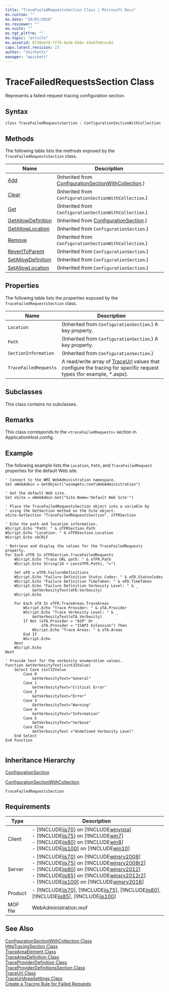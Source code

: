 ```yaml
---
title: "TraceFailedRequestsSection Class | Microsoft Docs"
ms.custom: ""
ms.date: "10/07/2016"
ms.reviewer: ""
ms.suite: ""
ms.tgt_pltfrm: ""
ms.topic: "article"
ms.assetid: 6730e6f8-fff8-8e3b-b50c-42e67b9cec62
caps.latest.revision: 23
author: "shirhatti"
manager: "wpickett"
---
```

# TraceFailedRequestsSection Class
Represents a failed-request tracing configuration section.  
  
## Syntax  
  
```vbs  
class TraceFailedRequestsSection : ConfigurationSectionWithCollection  
```  
  
## Methods  
 The following table lists the methods exposed by the `TraceFailedRequestsSection` class.  
  
|Name|Description|  
|----------|-----------------|  
|[Add](../wmi-provider/configurationsectionwithcollection-add-method.md)|(Inherited from [ConfigurationSectionWithCollection](../wmi-provider/configurationsectionwithcollection-class.md).)|  
|[Clear](../wmi-provider/configurationsectionwithcollection-clear-method.md)|(Inherited from `ConfigurationSectionWithCollection`.)|  
|[Get](../wmi-provider/configurationsectionwithcollection-get-method.md)|(Inherited from `ConfigurationSectionWithCollection`.)|  
|[GetAllowDefinition](../wmi-provider/configurationsection-getallowdefinition-method.md)|(Inherited from [ConfigurationSection](../wmi-provider/configurationsection-class1.md).)|  
|[GetAllowLocation](../wmi-provider/configurationsection-getallowlocation-method.md)|(Inherited from `ConfigurationSection`.)|  
|[Remove](../wmi-provider/configurationsectionwithcollection-remove-method.md)|(Inherited from `ConfigurationSectionWithCollection`.)|  
|[RevertToParent](../wmi-provider/configurationsection-reverttoparent-method.md)|(Inherited from `ConfigurationSection`.)|  
|[SetAllowDefinition](../wmi-provider/configurationsection-setallowdefinition-method.md)|(Inherited from `ConfigurationSection`.)|  
|[SetAllowLocation](../wmi-provider/configurationsection-setallowlocation-method.md)|(Inherited from `ConfigurationSection`.)|  
  
## Properties  
 The following table lists the properties exposed by the `TraceFailedRequestsSection` class.  
  
|Name|Description|  
|----------|-----------------|  
|`Location`|(Inherited from `ConfigurationSection`.) A key property.|  
|`Path`|(Inherited from `ConfigurationSection`.) A key property.|  
|`SectionInformation`|(Inherited from `ConfigurationSection`.)|  
|`TraceFailedRequests`|A read/write array of [TraceUrl](../wmi-provider/traceurl-class.md) values that configure the tracing for specific request types (for example, *.aspx).|  
  
## Subclasses  
 This class contains no subclasses.  
  
## Remarks  
 This class corresponds to the `<traceFailedRequests>` section in ApplicationHost.config.  
  
## Example  
 The following example lists the `Location`, `Path`, and `TraceFailedRequest` properties for the default Web site.  
  
```  
' Connect to the WMI WebAdministration namespace.  
Set oWebAdmin = GetObject("winmgmts:root\WebAdministration")  
  
' Get the default Web site.  
Set oSite = oWebAdmin.Get("Site.Name='Default Web Site'")  
  
' Place the TraceFailedRequestsSection object into a variable by  
' using the GetSection method on the Site object.  
oSite.GetSection "TraceFailedRequestsSection", oTFRSection  
  
' Echo the path and location information.  
WScript.Echo "Path: " & oTFRSection.Path  
WScript.Echo "Location: " & oTFRSection.Location  
WScript.Echo vbCRLF  
  
' Retrieve and display the values for the TraceFailedRequests property.  
For Each oTFR In oTFRSection.TraceFailedRequests  
    WScript.Echo "Trace URL path: " & oTFR.Path  
    WScript.Echo String(16 + Len(oTFR.Path), "=")  
  
    Set oFD = oTFR.FailureDefinitions  
    WScript.Echo "Failure Definition Status Codes: " & oFD.StatusCodes  
    WScript.Echo "Failure Definition TimeTaken: " & oFD.TimeTaken  
    WScript.Echo "Failure Definition Verbosity Level: " & _  
            GetVerbosityText(oFD.Verbosity)  
    WScript.Echo   
  
    For Each oTA In oTFR.TraceAreas.TraceAreas  
        WScript.Echo "Trace Provider: " & oTA.Provider  
        WScript.Echo "Trace Verbosity Level: " & _  
            GetVerbosityText(oTA.Verbosity)  
        If Not (oTA.Provider = "ASP" Or _  
                oTA.Provider = "ISAPI Extension") Then  
            WScript.Echo "Trace Areas: " & oTA.Areas  
        End If  
        WScript.Echo   
    Next  
    WScript.Echo  
Next  
  
' Provide text for the verbosity enumeration values.  
Function GetVerbosityText(sint32Value)  
    Select Case sint32Value  
        Case 0  
            GetVerbosityText="General"  
        Case 1  
            GetVerbosityText="Critical Error"  
        Case 2  
            GetVerbosityText="Error"  
        Case 3  
            GetVerbosityText="Warning"  
        Case 4  
            GetVerbosityText="Information"  
        Case 5  
            GetVerbosityText="Verbose"  
        Case Else  
            GetVerbosityText ="Undefined Verbosity Level"  
    End Select  
End Function  
  
```  
  
## Inheritance Hierarchy  
 [ConfigurationSection](../wmi-provider/configurationsection-class1.md)  
  
 [ConfigurationSectionWithCollection](../wmi-provider/configurationsectionwithcollection-class.md)  
  
 `TraceFailedRequestsSection`  
  
## Requirements  
  
|Type|Description|  
|----------|-----------------|  
|Client|-   [!INCLUDE[iis70](../wmi-provider/includes/iis70-md.md)] on [!INCLUDE[winvista](../wmi-provider/includes/winvista-md.md)]<br />-   [!INCLUDE[iis75](../wmi-provider/includes/iis75-md.md)] on [!INCLUDE[win7](../wmi-provider/includes/win7-md.md)]<br />-   [!INCLUDE[iis80](../wmi-provider/includes/iis80-md.md)] on [!INCLUDE[win8](../wmi-provider/includes/win8-md.md)]<br />-   [!INCLUDE[iis100](../wmi-provider/includes/iis100-md.md)] on [!INCLUDE[win10](../wmi-provider/includes/win10-md.md)]|  
|Server|-   [!INCLUDE[iis70](../wmi-provider/includes/iis70-md.md)] on [!INCLUDE[winsrv2008](../wmi-provider/includes/winsrv2008-md.md)]<br />-   [!INCLUDE[iis75](../wmi-provider/includes/iis75-md.md)] on [!INCLUDE[winsrv2008r2](../wmi-provider/includes/winsrv2008r2-md.md)]<br />-   [!INCLUDE[iis80](../wmi-provider/includes/iis80-md.md)] on [!INCLUDE[winsrv2012](../wmi-provider/includes/winsrv2012-md.md)]<br />-   [!INCLUDE[iis85](../wmi-provider/includes/iis85-md.md)] on [!INCLUDE[winsrv2012r2](../wmi-provider/includes/winsrv2012r2-md.md)]<br />-   [!INCLUDE[iis100](../wmi-provider/includes/iis100-md.md)] on [!INCLUDE[winsrv2016](../wmi-provider/includes/winsrv2016-md.md)]|  
|Product|-   [!INCLUDE[iis70](../wmi-provider/includes/iis70-md.md)], [!INCLUDE[iis75](../wmi-provider/includes/iis75-md.md)], [!INCLUDE[iis80](../wmi-provider/includes/iis80-md.md)], [!INCLUDE[iis85](../wmi-provider/includes/iis85-md.md)], [!INCLUDE[iis100](../wmi-provider/includes/iis100-md.md)]|  
|MOF file|WebAdministration.mof|  
  
## See Also  
 [ConfigurationSectionWithCollection Class](../wmi-provider/configurationsectionwithcollection-class.md)   
 [HttpTracingSection Class](../wmi-provider/httptracingsection-class.md)   
 [TraceAreaElement Class](../wmi-provider/traceareaelement-class.md)   
 [TraceAreaDefinition Class](../wmi-provider/traceareadefinition-class.md)   
 [TraceProviderDefinition Class](../wmi-provider/traceproviderdefinition-class.md)   
 [TraceProviderDefinitionsSection Class](../wmi-provider/traceproviderdefinitionssection-class.md)   
 [TraceUrl Class](../wmi-provider/traceurl-class.md)   
 [TraceUrlAreaSettings Class](../wmi-provider/traceurlareasettings-class.md)   
 [Create a Tracing Rule for Failed Requests](http://go.microsoft.com/fwlink/?LinkId=64723)